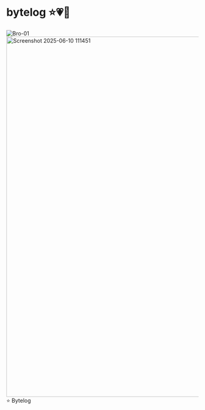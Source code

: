 # bytelog ⭐💗🌈
![Bro-01](https://github.com/user-attachments/assets/2618d525-db07-4de6-b8fd-3a88a03db3f9)
<img width="946" alt="Screenshot 2025-06-10 111451" src="https://github.com/user-attachments/assets/f23651be-37f8-4ff4-967e-e5296bc4d064" />
⭐ Bytelog 

